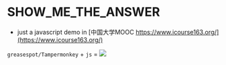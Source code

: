 # SHOW_ME_THE_ANSWER

- just a javascript demo in [中国大学MOOC https://www.icourse163.org/](https://www.icourse163.org/)

`greasespot/Tampermonkey` + `js` = ![](https://gss3.bdstatic.com/84oSdTum2Q5BphGlnYG/timg?wapp&quality=80&size=b150_150&subsize=20480&cut_x=0&cut_w=0&cut_y=0&cut_h=0&sec=1369815402&srctrace&di=025a2098797ebd8640060bcc4663cb9e&wh_rate=null&src=http%3A%2F%2Fimgsrc.baidu.com%2Fforum%2Fpic%2Fitem%2F562c11dfa9ec8a13424f9c95fc03918fa0ecc06a.jpg)

